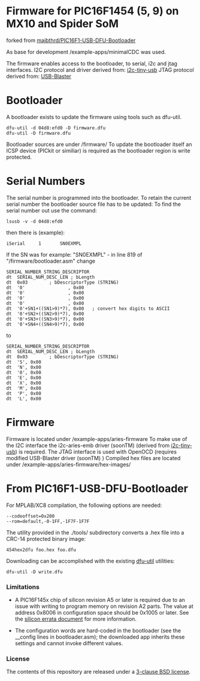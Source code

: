 Firmware for PIC16F1454 (5, 9) on MX10 and Spider SoM
=====================================================

forked from [majbthrd/PIC16F1-USB-DFU-Bootloader](https://github.com/majbthrd/PIC16F1-USB-DFU-Bootloader)

As base for development /example-apps/minimalCDC was used.

The firmware enables access to the bootloader, to serial, i2c and jtag interfaces.
I2C protocol and driver derived from: [i2c-tiny-usb](https://github.com/harbaum/I2C-Tiny-USB)
JTAG protocol derived from: [USB-Blaster](https://github.com/ntfreak/openocd/blob/master/src/jtag/drivers/usb_blaster/usb_blaster.c)

# Bootloader
A bootloader exists to update the firmware using tools such as dfu-util.
```
dfu-util -d 04d8:efd0 -D firmware.dfu
dfu-util -D firmware.dfu
```
Bootloader sources are under /firmware/
To update the bootloader itself an ICSP device (PICkit or similiar) is required as the bootloader region is write protected.

# Serial Numbers
The serial number is programmed into the bootloader. To retain the current serial number the bootloader source file has to be updated:
To find the serial number out use the command:
```
lsusb -v -d 04d8:efd0
```
then there is (example):
```
iSerial		1       SN0EXMPL
```
If the SN was for example: "SN0EXMPL" - in line 819 of "/firmware/bootloader.asm" change
```
SERIAL_NUMBER_STRING_DESCRIPTOR
dt	SERIAL_NUM_DESC_LEN	; bLength
dt	0x03		; bDescriptorType (STRING)
dt	'0'                , 0x00
dt	'0'                , 0x00
dt	'0'                , 0x00
dt	'0'                , 0x00
dt	'0'+SN1+((SN1>9)*7), 0x00	; convert hex digits to ASCII
dt	'0'+SN2+((SN2>9)*7), 0x00
dt	'0'+SN3+((SN3>9)*7), 0x00
dt	'0'+SN4+((SN4>9)*7), 0x00
```
to
```
SERIAL_NUMBER_STRING_DESCRIPTOR
dt	SERIAL_NUM_DESC_LEN	; bLength
dt	0x03		; bDescriptorType (STRING)
dt	'S', 0x00
dt	'N', 0x00
dt	'0', 0x00
dt	'E', 0x00
dt	'X', 0x00
dt	'M', 0x00
dt	'P', 0x00
dt	'L', 0x00
```
# Firmware
Firmware is located under /example-apps/aries-firmware
To make use of the I2C interface the i2c-aries-emb driver (soonTM) (derived from [i2c-tiny-usb](https://github.com/harbaum/I2C-Tiny-USB)) is required.
The JTAG interface is used with OpenOCD (requires modified USB-Blaster driver (soonTM) )
Compiled hex files are located under /example-apps/aries-firmware/hex-images/

# From PIC16F1-USB-DFU-Bootloader

For MPLAB/XC8 compilation, the following options are needed:

```
--codeoffset=0x200
--rom=default,-0-1FF,-1F7F-1F7F
```

The utility provided in the ./tools/ subdirectory converts a .hex file into a CRC-14 protected binary image:

```
454hex2dfu foo.hex foo.dfu
```

Downloading can be accomplished with the existing [dfu-util](http://dfu-util.sourceforge.net/) utilities:

```
dfu-util -D write.dfu
```

### Limitations

* A PIC16F145x chip of silicon revision A5 or later is required due to an issue with writing to program memory on revision A2 parts. The value at address 0x8006 in configuration space should be 0x1005 or later. See the [silicon errata document](http://ww1.microchip.com/downloads/en/DeviceDoc/80000546F.pdf) for more information.

* The configuration words are hard-coded in the bootloader (see the __config lines in bootloader.asm); the downloaded app inherits these settings and cannot invoke different values.

### License

The contents of this repository are released under a [3-clause BSD license](http://opensource.org/licenses/BSD-3-Clause).

